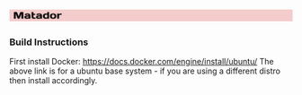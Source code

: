 ### <img src="/images/banner.png" width=900/>
### Build Instructions 

First install Docker: https://docs.docker.com/engine/install/ubuntu/
The above link is for a ubuntu base system - if you are using a different distro then install accordingly. 

